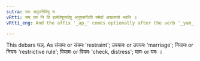 ```yaml
---
sutra: यमः समुपनिविषु च
vRtti: सम् उप नि वि इत्येतेषूपपदेषु अनुपसर्गेऽपि यमेर्वा अप्प्रत्ययो भवति ॥
vRtti_eng: And the affix '_ap_' comes optionally after the verb '_yam_', when the _upasargas_ '_sam_', '_upa_', '_ni_' and '_vi_' are in composition; or even when it is _upasarga_-less.

---
```

This debars घञ्. As संयामः or संयमः 'restraint'; उपयामः or उपयमः 'marriage'; नियामः or नियमः 'restrictive rule'; वियामः or वियमः 'check, distress'; यामः or यमः ।